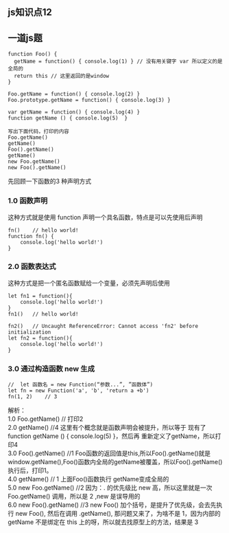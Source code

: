 ## js知识点12

## 一道js题
```
function Foo() {
  getName = function() { console.log(1) } // 没有用关键字 var 所以定义的是全局的
  return this // 这里返回的是window 
}

Foo.getName = function() { console.log(2) }
Foo.prototype.getName = function() { console.log(3) }

var getName = function() { console.log(4) }
function getName () { console.log(5)  }

写出下面代码，打印的内容
Foo.getName()
getName()
Foo().getName()
getName()
new Foo.getName()
new Foo().getName()
```
先回顾一下函数的3 种声明方式
### 1.0 函数声明
这种方式就是使用 function 声明一个具名函数，特点是可以先使用后声明
```
fn()    // hello world!
function fn() {
	console.log('hello world!')
}
```
### 2.0 函数表达式
这种方式是把一个匿名函数赋给一个变量，必须先声明后使用
```
let fn1 = function(){
	console.log('hello world!')
}
fn1()   // hello world!

fn2()   // Uncaught ReferenceError: Cannot access 'fn2' before initialization
let fn2 = function(){
	console.log('hello world!')
}
```

### 3.0 通过构造函数 new 生成
```
//  let 函数名 = new Function(“参数...”, ”函数体”)
let fn = new Function('a', 'b', 'return a +b')
fn(1, 2)    // 3
```

解析：<br>
1.0 Foo.getName() // 打印2
<br>
2.0 getName() //4 这里有个概念就是函数声明会被提升，所以等于 现有了 function getName () { console.log(5)  }，然后再
重新定义了getName，所以打印4
<br>
3.0 Foo().getName() //1 Foo函数的返回值是this,所以Foo().getName()就是window.getName(),Foo()函数内全局的getName被覆盖，所以Foo().getName()执行后，打印1。
<br>
4.0 getName() // 1 上面Foo()函数执行 getName变成全局的 
<br>
5.0 new Foo.getName() //2  因为：. 的优先级比 new 高，所以这里就是一次 Foo.getName() 调用，所以是 2 ,new 是误导用的
<br>
6.0 new Foo().getName() //3 new Foo() 加个括号，是提升了优先级，会去先执行 new Foo(), 然后在调用 .getName(), 那问题又来了，为啥不是 1，因为内部的 getName 不是绑定在 this 上的呀，所以就去找原型上的方法，结果是 3
